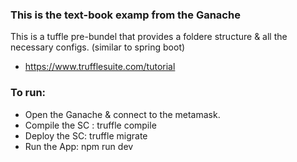 ### This is the text-book examp from the Ganache 

This is a tuffle pre-bundel that provides a foldere structure & all the necessary configs. (similar to spring boot)

- https://www.trufflesuite.com/tutorial

### To run:

- Open the Ganache & connect to the metamask.
- Compile the SC : truffle compile
- Deploy the SC: truffle migrate
- Run the App: npm run dev